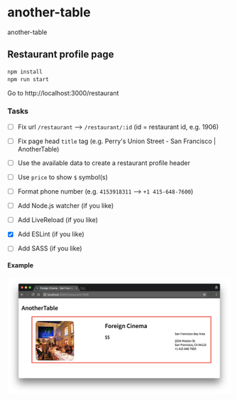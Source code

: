 # another-table

another-table

## Restaurant profile page

```bash
npm install
npm run start
```

Go to http://localhost:3000/restaurant

### Tasks

- [ ] Fix url `/restaurant` --> `/restaurant/:id` (id = restaurant id, e.g. 1906)

- [ ] Fix page head `title` tag (e.g. Perry's Union Street - San Francisco | AnotherTable)

- [ ] Use the available data to create a restaurant profile header

- [ ] Use `price` to show `$` symbol(s)

- [ ] Format phone number (e.g. `4153918311` --> `+1 415-648-7600`)

- [ ] Add Node.js watcher (if you like)

- [ ] Add LiveReload (if you like)

- [X] Add ESLint (if you like)

- [ ] Add SASS (if you like)

#### Example

![restaurant profile header](restaurant-profile-header.png "restaurant profile header")
